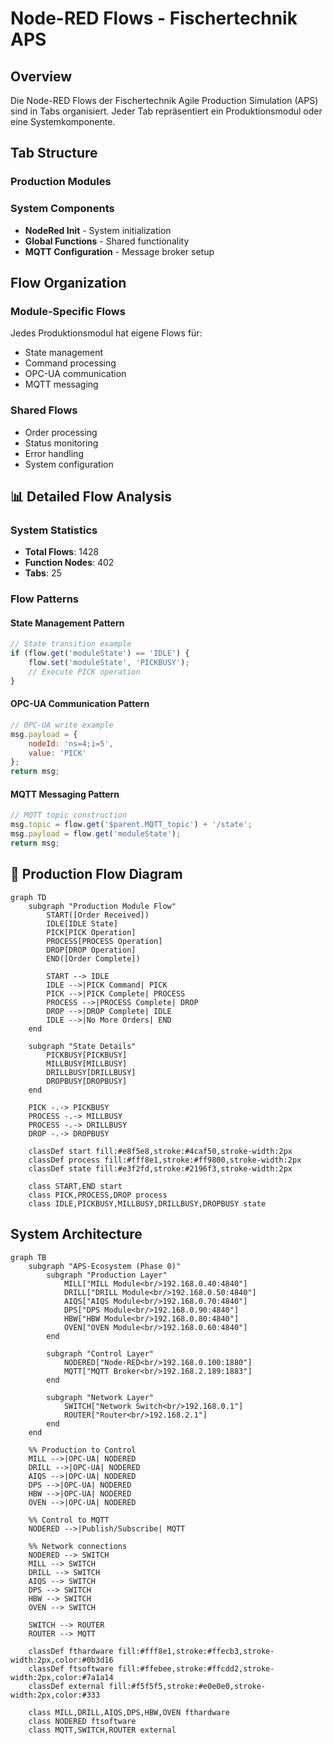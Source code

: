 # Node-RED Flows - Fischertechnik APS

## Overview

Die Node-RED Flows der Fischertechnik Agile Production Simulation (APS) sind in Tabs organisiert.
Jeder Tab repräsentiert ein Produktionsmodul oder eine Systemkomponente.

## Tab Structure

### Production Modules

### System Components

- **NodeRed Init** - System initialization
- **Global Functions** - Shared functionality
- **MQTT Configuration** - Message broker setup

## Flow Organization

### Module-Specific Flows

Jedes Produktionsmodul hat eigene Flows für:
- State management
- Command processing
- OPC-UA communication
- MQTT messaging

### Shared Flows

- Order processing
- Status monitoring
- Error handling
- System configuration

## 📊 **Detailed Flow Analysis**

### System Statistics
- **Total Flows**: 1428
- **Function Nodes**: 402
- **Tabs**: 25

### Flow Patterns

#### State Management Pattern
```javascript
// State transition example
if (flow.get('moduleState') == 'IDLE') {
    flow.set('moduleState', 'PICKBUSY');
    // Execute PICK operation
}
```

#### OPC-UA Communication Pattern
```javascript
// OPC-UA write example
msg.payload = {
    nodeId: 'ns=4;i=5',
    value: 'PICK'
};
return msg;
```

#### MQTT Messaging Pattern
```javascript
// MQTT topic construction
msg.topic = flow.get('$parent.MQTT_topic') + '/state';
msg.payload = flow.get('moduleState');
return msg;
```

## 🔄 **Production Flow Diagram**

```mermaid
graph TD
    subgraph "Production Module Flow"
        START([Order Received])
        IDLE[IDLE State]
        PICK[PICK Operation]
        PROCESS[PROCESS Operation]
        DROP[DROP Operation]
        END([Order Complete])

        START --> IDLE
        IDLE -->|PICK Command| PICK
        PICK -->|PICK Complete| PROCESS
        PROCESS -->|PROCESS Complete| DROP
        DROP -->|DROP Complete| IDLE
        IDLE -->|No More Orders| END
    end

    subgraph "State Details"
        PICKBUSY[PICKBUSY]
        MILLBUSY[MILLBUSY]
        DRILLBUSY[DRILLBUSY]
        DROPBUSY[DROPBUSY]
    end

    PICK -.-> PICKBUSY
    PROCESS -.-> MILLBUSY
    PROCESS -.-> DRILLBUSY
    DROP -.-> DROPBUSY

    classDef start fill:#e8f5e8,stroke:#4caf50,stroke-width:2px
    classDef process fill:#fff8e1,stroke:#ff9800,stroke-width:2px
    classDef state fill:#e3f2fd,stroke:#2196f3,stroke-width:2px

    class START,END start
    class PICK,PROCESS,DROP process
    class IDLE,PICKBUSY,MILLBUSY,DRILLBUSY,DROPBUSY state
```

## System Architecture

```mermaid
graph TB
    subgraph "APS-Ecosystem (Phase 0)"
        subgraph "Production Layer"
            MILL["MILL Module<br/>192.168.0.40:4840"]
            DRILL["DRILL Module<br/>192.168.0.50:4840"]
            AIQS["AIQS Module<br/>192.168.0.70:4840"]
            DPS["DPS Module<br/>192.168.0.90:4840"]
            HBW["HBW Module<br/>192.168.0.80:4840"]
            OVEN["OVEN Module<br/>192.168.0.60:4840"]
        end

        subgraph "Control Layer"
            NODERED["Node-RED<br/>192.168.0.100:1880"]
            MQTT["MQTT Broker<br/>192.168.2.189:1883"]
        end

        subgraph "Network Layer"
            SWITCH["Network Switch<br/>192.168.0.1"]
            ROUTER["Router<br/>192.168.2.1"]
        end
    end

    %% Production to Control
    MILL -->|OPC-UA| NODERED
    DRILL -->|OPC-UA| NODERED
    AIQS -->|OPC-UA| NODERED
    DPS -->|OPC-UA| NODERED
    HBW -->|OPC-UA| NODERED
    OVEN -->|OPC-UA| NODERED

    %% Control to MQTT
    NODERED -->|Publish/Subscribe| MQTT

    %% Network connections
    NODERED --> SWITCH
    MILL --> SWITCH
    DRILL --> SWITCH
    AIQS --> SWITCH
    DPS --> SWITCH
    HBW --> SWITCH
    OVEN --> SWITCH

    SWITCH --> ROUTER
    ROUTER --> MQTT

    classDef fthardware fill:#fff8e1,stroke:#ffecb3,stroke-width:2px,color:#0b3d16
    classDef ftsoftware fill:#ffebee,stroke:#ffcdd2,stroke-width:2px,color:#7a1a14
    classDef external fill:#f5f5f5,stroke:#e0e0e0,stroke-width:2px,color:#333

    class MILL,DRILL,AIQS,DPS,HBW,OVEN fthardware
    class NODERED ftsoftware
    class MQTT,SWITCH,ROUTER external
```
